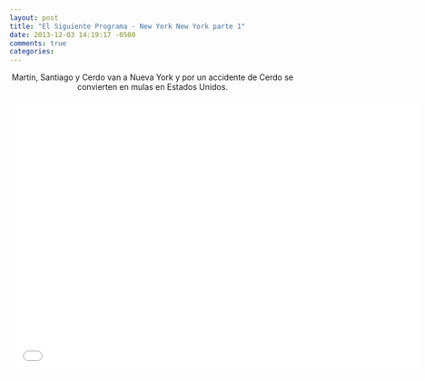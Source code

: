 ```yaml
---
layout: post
title: "El Siguiente Programa - New York New York parte 1"
date: 2013-12-03 14:19:17 -0500
comments: true
categories: 
---
```

<div align="center">
Martín, Santiago y Cerdo van a Nueva York y por un accidente de Cerdo se convierten en mulas en Estados Unidos.
<br></br>
<iframe width="720" height="480" src="//www.youtube.com/embed/dM2lDvTp_wA" frameborder="0" allowfullscreen></iframe>
</div>